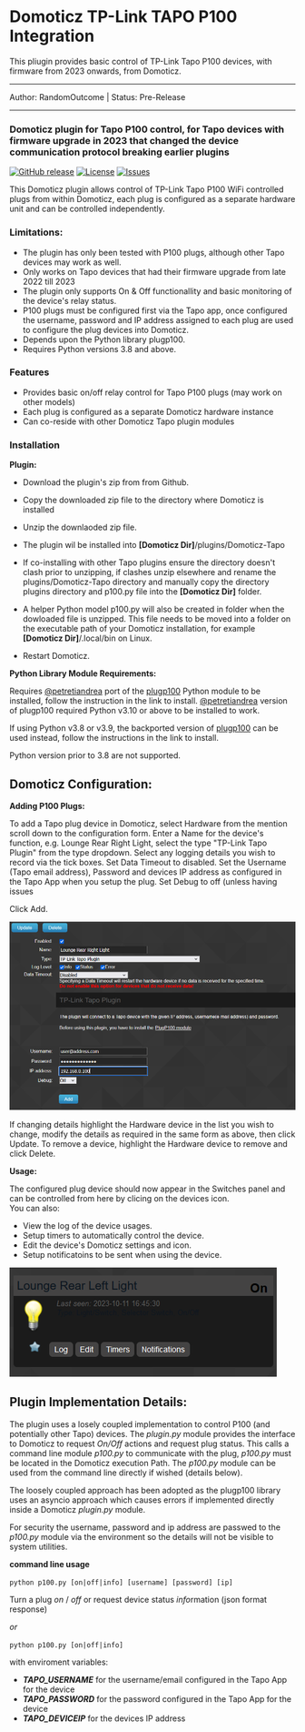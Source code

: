 # Domoticz TP-Link TAPO P100 Integration
This pliugin provides basic control of TP-Link Tapo P100 devices, with firmware from 2023 onwards, from Domoticz.
___
Author: RandomOutcome | Status: Pre-Release
___

### Domoticz plugin for Tapo P100 control, for Tapo devices with firmware upgrade in 2023 that changed the device communication protocol breaking earlier plugins

[![GitHub release](https://img.shields.io/github/v/release/RandomOutcome/Domoticz-Tapo-P100-Plugin?display_name=tag)](https://github.com/RandomOutcome/Domoticz-Tapo-P100-Plugin/releases/latest) [![License](https://img.shields.io/github/license/RandomOutcome/Domoticz-Tapo-P100-Plugin.svg?maxAge=3600)](LICENSE) [![Issues](https://img.shields.io/github/issues/RandomOutcome/Domoticz-Tapo-P100-Plugin.svg?maxage=3600)](ISSUES)

This Domoticz plugin allows control of TP-Link Tapo P100 WiFi controlled plugs from within Domoticz, each plug is configured as a separate hardware unit and can be controlled independently.   

### Limitations:

- The plugin has only been tested with P100 plugs, although other Tapo devices may work as well.
- Only works on Tapo devices that had their firmware upgrade from late 2022 till 2023
- The plugin only supports On & Off functionallity and basic monitoring of the device's relay status.
- P100 plugs must be configured first via the Tapo app, once configured the username, password and IP address assigned to each plug are used to configure the plug
  devices into Domoticz.
- Depends upon the Python library plugp100.
- Requires Python versions 3.8 and above.

### Features
- Provides basic on/off relay control for Tapo P100 plugs (may work on other models)
- Each plug is configured as a separate Domoticz hardware instance
- Can co-reside with other Domoticz Tapo plugin modules

### Installation

**Plugin:**
- Download the plugin's zip from from Github.
- Copy the downloaded zip file to the directory where Domoticz is installed
- Unzip the downlaoded zip file.
- The plugin wil be installed into **[Domoticz Dir]**/plugins/Domoticz-Tapo
- If co-installing with other Tapo plugins ensure the directory doesn't clash prior to unzipping, if clashes unzip elsewhere and rename the plugins/Domoticz-Tapo directory
  and manually copy the directory plugins directory and p100.py file into the **[Domoticz Dir]** folder.
- A helper Python model p100.py will also be created in folder when the dowloaded file is unzipped. This file needs to be moved into a folder on the executable path of your
  Domoticz installation, for example **[Domoticz Dir]**/.local/bin on Linux.

- Restart Domoticz.
   
**Python Library Module Requirements:** 

  Requires [@petretiandrea](https://github.com/petretiandrea) port of the [plugp100](https://github.com/petretiandrea/plugp100) Python module to be installed, follow the 
  instruction in the link to install. [@petretiandrea](https://github.com/petretiandrea) version of plugp100 required Python v3.10 or above to be installed to work. 
    
  If using Python v3.8 or v3.9, the backported version of [plugp100](https://github.com/RandomOutcome/plugp100-3.9) can be used instead, follow the instructions in the link to 
  install.  
    
  Python version prior to 3.8 are not supported. 
    
## Domoticz Configuration:

**Adding P100 Plugs:** 

To add a Tapo plug device in Domoticz, select Hardware from the mention scroll down to the configuration form.
Enter a Name for the device's function, e.g. Lounge Rear Right Light, select the type "TP-Link Tapo Plugin" from the type dropdown.
Select any logging details you wish to record via the tick boxes.
Set Data Timeout to disabled.
Set the Username (Tapo email address), Password and devices IP address as configured in the Tapo App when you setup the plug.
Set Debug to off (unless having issues 

Click Add.

![Domoticz Plugin](images/P100-plugin-config.png?raw=true "Domoticz Plugin Config")

If changing details highlight the Hardware device in the list you wish to change, modify the details as required in the same form as above, then click Update.
To remove a device, highlight the Hardware device to remove and click Delete.

**Usage:** 

The configured plug device should now appear in the Switches panel and can be controlled from here by clicing on the devices icon.  
You can also:
- View the log of the device usages.
- Setup timers to automatically control the device.
- Edit the device's Domoticz settings and icon.
- Setup notificatoins to be sent when using the device.

![Domoticz Usage](images/P100-Switch.png?raw=true "Domoticz P100 Switch")

## Plugin Implementation Details:

The plugin uses a losely coupled implementation to control P100 (and potentially other Tapo) devices. The *plugin.py* module provides the interface to Domoticz to
request *On/Off* actions and request plug status. This calls a command line module *p100.py* to communicate with the plug, *p100.py* must be located in the Domoticz 
execution Path.  The *p100.py* module can be used from the command line directly if wished (details below).

The loosely coupled approach has been adopted as the plugp100 library uses an asyncio approach which causes errors if implemented directly inside a Domoticz
*plugin.py* module.

For security the username, password and ip address are passwed to the *p100.py* module via the environment so the details will not be visible to system utilities.

**command line usage**

  ```python p100.py [on|off|info] [username] [password] [ip]```

  Turn a plug *on* / *off* or request device status *info*rmation (json format response)

*or*

  ```python p100.py [on|off|info]```

  with enviroment variables:
  - ***TAPO_USERNAME*** for the username/email configured in the Tapo App for the device
  - ***TAPO_PASSWORD*** for the password configured in the Tapo App for the device
  - ***TAPO_DEVICEIP*** for the devices IP address

